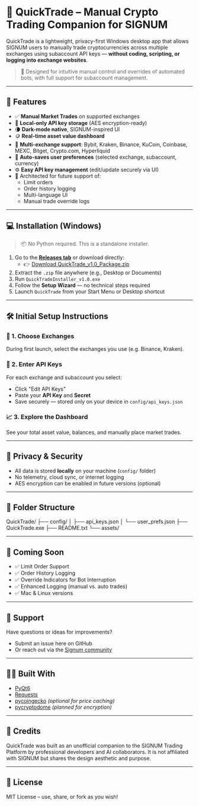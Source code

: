 # 🚀 QuickTrade – Manual Crypto Trading Companion for SIGNUM

QuickTrade is a lightweight, privacy-first Windows desktop app that allows SIGNUM users to manually trade cryptocurrencies across multiple exchanges using subaccount API keys — **without coding, scripting, or logging into exchange websites**.

> 🎯 Designed for intuitive manual control and overrides of automated bots, with full support for subaccount management.

---

## 🧩 Features

- ✅ **Manual Market Trades** on supported exchanges
- 🔐 **Local-only API key storage** (AES encryption-ready)
- 🌘 **Dark-mode native**, SIGNUM-inspired UI
- 🪙 **Real-time asset value dashboard**
- 🔄 **Multi-exchange support**: Bybit, Kraken, Binance, KuCoin, Coinbase, MEXC, Bitget, Crypto.com, Hyperliquid
- 💾 **Auto-saves user preferences** (selected exchange, subaccount, currency)
- ⚙️ **Easy API key management** (edit/update securely via UI)
- 🧠 Architected for future support of:
  - Limit orders
  - Order history logging
  - Multi-language UI
  - Manual trade override logs

---

## 💻 Installation (Windows)

> 📦 No Python required. This is a standalone installer.

1. Go to the **[Releases tab](../../releases)** or download directly:
   - 👉 [Download QuickTrade_v1.0_Package.zip](../../releases)
2. Extract the `.zip` file anywhere (e.g., Desktop or Documents)
3. Run `QuickTradeInstaller_v1.0.exe`
4. Follow the **Setup Wizard** — no technical steps required
5. Launch `QuickTrade` from your Start Menu or Desktop shortcut

---

## 🛠 Initial Setup Instructions

### 🧪 1. Choose Exchanges
During first launch, select the exchanges you use (e.g. Binance, Kraken).

### 🔑 2. Enter API Keys
For each exchange and subaccount you select:
- Click "Edit API Keys"
- Paste your **API Key** and **Secret**
- Save securely — stored only on your device in `config/api_keys.json`

### 📈 3. Explore the Dashboard
See your total asset value, balances, and manually place market trades.

---

## 🔐 Privacy & Security

- All data is stored **locally** on your machine (`config/` folder)
- No telemetry, cloud sync, or internet logging
- AES encryption can be enabled in future versions (optional)

---

## 📁 Folder Structure

QuickTrade/
├── config/
│ ├── api_keys.json
│ └── user_prefs.json
├── QuickTrade.exe
├── README.txt
└── assets/

---

## 🧠 Coming Soon

- ✅ Limit Order Support
- ✅ Order History Logging
- ✅ Override Indicators for Bot Interruption
- ✅ Enhanced Logging (manual vs. auto trades)
- ✅ Mac & Linux versions

---

## 🙋 Support

Have questions or ideas for improvements?
- Submit an issue here on GitHub
- Or reach out via the [Signum community](https://signumtrading.ai)

---

## 🧑‍💻 Built With

- [PyQt6](https://pypi.org/project/PyQt6/)
- [Requests](https://pypi.org/project/requests/)
- [pycoingecko](https://pypi.org/project/pycoingecko/) *(optional for price caching)*
- [pycryptodome](https://pypi.org/project/pycryptodome/) *(planned for encryption)*

---

## 🧢 Credits

QuickTrade was built as an unofficial companion to the SIGNUM Trading Platform by professional developers and AI collaborators. It is not affiliated with SIGNUM but shares the design aesthetic and purpose.

---

## 📜 License

MIT License – use, share, or fork as you wish!

